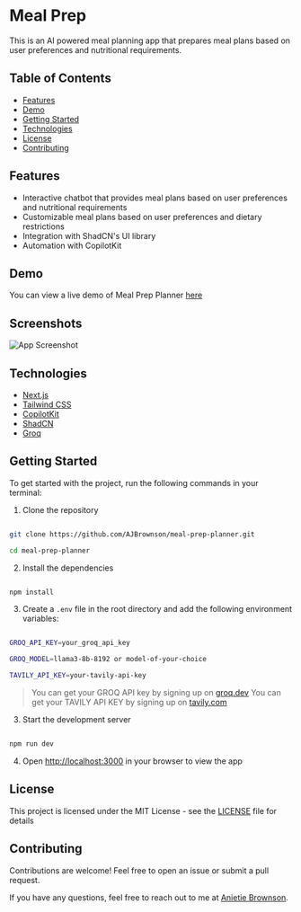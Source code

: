 # Meal Prep

This is an AI powered meal planning app that prepares meal plans based on user preferences and nutritional requirements.

## Table of Contents

- [Features](#features)
- [Demo](#demo)
- [Getting Started](#getting-started)
- [Technologies](#technologies)
- [License](#license)
- [Contributing](#contributing)

## Features

- Interactive chatbot that provides meal plans based on user preferences and nutritional requirements
- Customizable meal plans based on user preferences and dietary restrictions
- Integration with ShadCN's UI library
- Automation with CopilotKit

## Demo

You can view a live demo of Meal Prep Planner [here](https://meal-prep-planner.vercel.app/)

## Screenshots

![App Screenshot]()

## Technologies

- [Next.js](https://nextjs.org)
- [Tailwind CSS](https://tailwindcss.com)
- [CopilotKit](https://copilotkit.ai)
- [ShadCN](https://ui.shadcn.com)
- [Groq](https://groq.com)

## Getting Started

To get started with the project, run the following commands in your terminal:

1. Clone the repository
```bash

git clone https://github.com/AJBrownson/meal-prep-planner.git

cd meal-prep-planner

```

2. Install the dependencies
```bash

npm install

```

3. Create a `.env` file in the root directory and add the following environment variables:
```bash

GROQ_API_KEY=your_groq_api_key

GROQ_MODEL=llama3-8b-8192 or model-of-your-choice

TAVILY_API_KEY=your-tavily-api-key

```
> You can get your GROQ API key by signing up on [groq.dev](https://groq.com)
> You can get your TAVILY API KEY by signing up on [tavily.com](https://tavily.com)

3. Start the development server
```bash

npm run dev

```

4. Open [http://localhost:3000](http://localhost:3000) in your browser to view the app

## License

This project is licensed under the MIT License - see the [LICENSE](LICENSE) file for details

## Contributing

Contributions are welcome! Feel free to open an issue or submit a pull request.

If you have any questions, feel free to reach out to me at [Anietie Brownson](https://x.com/TechieAnni).